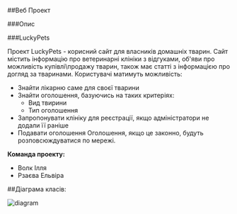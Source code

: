 ##Веб Проект

###Опис

###LuckyPets

Проект LuckyPets - корисний сайт для власників домашніх тварин. Сайт містить інформацію про ветеринарні клініки з відгуками, об'яви про можливість купівлі\продажу тварин, також має статті з інформацією про догляд за тваринами.
Користувачі матимуть можливість:
* Знайти лікарню саме для своєї тварини
* Знайти оголошення, базуючись на таких критеріях:
  * Вид твирини
  * Тип оголошення
* Запропонувати клініку для реєстрації, якщо адміністратори не додали її раніше
* Подавати оголошення
Оголошення, якщо це законно, будуть розповсюждуватися по мережі.

**Команда проекту:**
* Волк Ілля
* Рзаєва Ельвіра

##Діаграма класів:

![diagram](https://cloud.githubusercontent.com/assets/15018651/14726592/005c55b4-082c-11e6-927d-63580fba7ea3.png)
